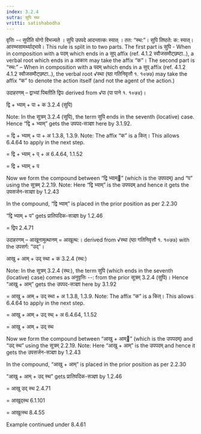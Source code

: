 ```yaml
---
index: 3.2.4
sutra: सुपि स्थः
vritti: satishabodha
---
```






वृत्तिः --ः सुपीति योगो विभज्यते । सुपि उपपदे आदन्तात्कः स्यात् । तत: “स्थ:”। सुपि तिष्ठते: क: स्यात्। आरम्भसामर्थ्याद्भावे।  This rule is split in to two parts. The first part is सुपि - When in composition with a पदम् which ends in a सुप् affix (ref. 4.1.2 स्वौजसमौट्छष्टा..), a verbal root which ends in a आकारः may take the affix “क”। The second part is “स्थ:” – When in composition with a पदम् which ends in a सुप् affix (ref. 4.1.2 4.1.2 स्वौजसमौट्छष्टा..), the verbal root √स्था (ष्ठा गतिनिवृत्तौ १. १०७७) may take the affix “क” to denote the action itself (and not the agent of the action.)


उदाहरणम् – द्वाभ्यां पिबतीति द्विपः derived from √पा (पा पाने १. १०७४)।


द्वि + भ्याम् + पा + क 3.2.4 (सुपि)

Note: In the सूत्रम् 3.2.4 (सुपि), the term सुपि ends in the seventh (locative) case. Hence “द्वि + भ्याम्” gets the उपपद-सञ्ज्ञा here by 3.1.92.

= द्वि + भ्याम् + पा + अ 1.3.8, 1.3.9. Note: The affix “क” is a कित्। This allows 6.4.64 to apply in the next step.

= द्वि + भ्याम् + प् + अ 6.4.64, 1.1.52

= द्वि + भ्याम् + प


Now we form the compound between “द्वि भ्याम्” (which is the उपपदम्) and “प” using the सूत्रम् 2.2.19. Note: Here “द्वि भ्याम्” is the उपपदम् and hence it gets the उपसर्जन-सञ्ज्ञा by 1.2.43

In the compound, “द्वि भ्याम्” is placed in the prior position as per 2.2.30

“द्वि भ्याम् + प” gets प्रातिपदिक-सञ्ज्ञा by 1.2.46

= द्विप 2.4.71


उदाहरणम् – आखूनामुत्थानम् = आखूत्थ:। derived from √स्था (ष्ठा गतिनिवृत्तौ १. १०७७) with the उपसर्ग: “उद्”।


आखु + आम् + उद् स्था + क 3.2.4 (स्थ:)

Note: In the सूत्रम् 3.2.4 (स्थ:), the term सुपि (which ends in the seventh (locative) case) comes as अनुवृत्तिः --: from the prior सूत्रम् 3.2.4 (सुपि)। Hence “आखु + आम्” gets the उपपद-सञ्ज्ञा here by 3.1.92

= आखु + आम् + उद् स्था + अ 1.3.8, 1.3.9. Note: The affix “क” is a कित्। This allows 6.4.64 to apply in the next step.

= आखु + आम् + उद् स्थ् + अ 6.4.64, 1.1.52

= आखु + आम् + उद् स्थ


Now we form the compound between “आखु + आम्” (which is the उपपदम्) and “उद् स्थ” using the सूत्रम् 2.2.19. Note: Here “आखु + आम्” is the उपपदम् and hence it gets the उपसर्जन-सञ्ज्ञा by 1.2.43

In the compound, “आखु + आम्” is placed in the prior position as per 2.2.30

“आखु + आम् + उद् स्थ” gets प्रातिपदिक-सञ्ज्ञा by 1.2.46

= आखु उद् स्थ 2.4.71

= आखूद्स्थ 6.1.101

= आखूत्स्थ 8.4.55


Example continued under 8.4.61

